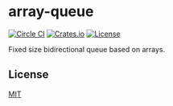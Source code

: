 # array-queue

[![Circle CI](https://img.shields.io/circleci/project/github/raviqqe/array-queue.svg?style=flat-square)](https://circleci.com/gh/raviqqe/array-queue)
[![Crates.io](https://img.shields.io/crates/v/array-queue.svg?style=flat-square)](https://crates.io/crates/array-queue)
[![License](https://img.shields.io/github/license/raviqqe/array-queue.svg?style=flat-square)](https://opensource.org/licenses/MIT)

Fixed size bidirectional queue based on arrays.

## License

[MIT](LICENSE)
